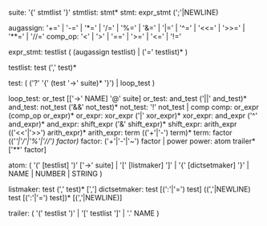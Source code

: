 suite: '{' stmtlist '}'
stmtlist: stmt*
stmt: expr_stmt (';'|NEWLINE)

augassign: '+=' | '-=' | '*=' | '/=' | '%=' | '&=' | '|=' | '^=' | '<<=' | '>>=' | '**=' | '//='
comp_op: '<' | '>' | '==' | '>=' | '<=' | '!='

expr_stmt: testlist (
    (augassign testlist) |
    ('=' testlist)*
)

testlist: test (',' test)*

test: (
    ('?' '{' (test '->' suite)* '}') |
    loop_test
)

loop_test: or_test [['->' NAME] '@' suite]
or_test: and_test ('||' and_test)*
and_test: not_test ('&&' not_test)*
not_test: '!' not_test | comp
comp: or_expr (comp_op or_expr)*
or_expr: xor_expr ('|' xor_expr)*
xor_expr: and_expr ('^' and_expr)*
and_expr: shift_expr ('&' shift_expr)*
shift_expr: arith_expr (('<<'|'>>') arith_expr)*
arith_expr: term (('+'|'-') term)*
term: factor (('*'|'/'|'%'|'//') factor)*
factor: ('+'|'-'|'~') factor | power
power: atom trailer* ['**' factor]

atom: (
    '(' [testlist] ')' ['->' suite] |
    '[' [listmaker] ']' |
    '{' [dictsetmaker] '}' |
    NAME |
    NUMBER |
    STRING
)

listmaker: test (',' test)* [',']
dictsetmaker: test [(':'|'=') test] ((','|NEWLINE) test [(':'|'=') test])* [(','|NEWLINE)]

trailer: (
    '(' testlist ')' |
    '[' testlist ']' |
    '.' NAME
)
